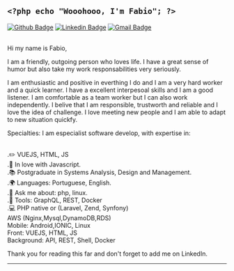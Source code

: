 ## `<?php echo "Wooohooo, I'm Fabio"; ?>`

  [![Github Badge](https://img.shields.io/badge/-Github-000?style=flat-square&logo=Github&logoColor=white&link=https://github.com/frf)](https://github.com/frf)
  [![Linkedin Badge](https://img.shields.io/badge/-LinkedIn-blue?style=flat-square&logo=Linkedin&logoColor=white&link=https://www.linkedin.com/in/fabiorochafarias)](https://www.linkedin.com/in/fabiorochafarias)
  [![Gmail Badge](https://img.shields.io/badge/-Gmail-c14438?style=flat-square&logo=Gmail&logoColor=white&link=mailto:fabio@fabiofarias.com.br)](mailto:fabio@fabiofarias.com.br)

<br/> Hi my name is Fabio, <br/> 

I am a friendly, outgoing person who loves life. I have a great sense of humor but also take my work responsabilities very seriously. <br/> 

I am enthusiastic and positive in everthing I do and I am a very hard worker and a quick learner. I have a excellent interpesoal skills and I am a good listener. I am comfortable as a team worker but I can also work independently. I belive that I am responsible, trustworth and reliable and I love the idea of challenge. I love meeting new people and I am able to adapt to new situation quickfy.<br/> 

Specialties: I am especialist software develop, with expertise in:<br/> 

<br/>.✏️ VUEJS, HTML, JS
<br/>.💙 In love with Javascript.
<br/>.📚 Postgraduate in Systems Analysis, Design and Management.
<br/>.🌍 Languages: Portuguese, English.
<br/>.💬 Ask me about: php, linux.
<br/>.🔧 Tools: GraphQL, REST, Docker
<br/>.💻 PHP native or (Laravel, Zend, Synfony)<br/> 
AWS (Nginx,Mysql,DynamoDB,RDS)<br/> 
Mobile: Android,IONIC, Linux<br/> 
Front: VUEJS, HTML, JS<br/> 
Background: API, REST, Shell, Docker <br/> 

Thank you for reading this far and don't forget to add me on LinkedIn.
<hr/>
